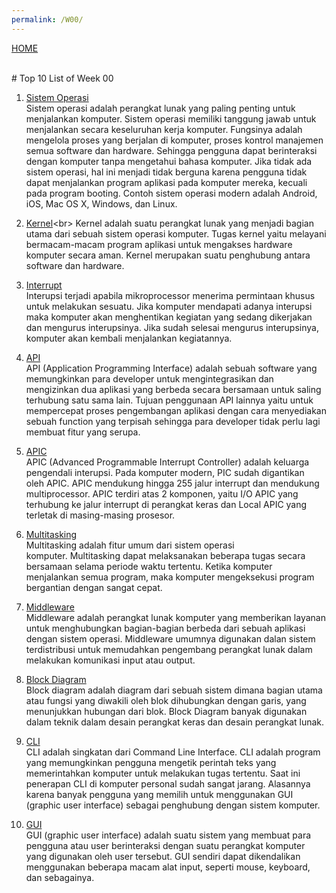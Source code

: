 ```yaml
---
permalink: /W00/
---
```

[HOME](../)

<br>
# Top 10 List of Week 00

1. [Sistem Operasi](https://en.wikipedia.org/wiki/Operating_system)<br>
Sistem operasi adalah perangkat lunak yang paling penting untuk menjalankan komputer. Sistem operasi memiliki tanggung jawab untuk menjalankan secara keseluruhan kerja komputer.  Fungsinya adalah mengelola proses yang berjalan di komputer, proses kontrol manajemen semua software dan hardware. Sehingga pengguna dapat berinteraksi dengan komputer tanpa mengetahui bahasa komputer. Jika tidak ada sistem operasi, hal ini menjadi tidak berguna karena pengguna tidak dapat menjalankan program aplikasi pada komputer mereka, kecuali pada program booting. Contoh sistem operasi modern adalah Android, iOS, Mac OS X, Windows, dan Linux.

2. [Kernel](https://en.wikipedia.org/wiki/Kernel_(operating_system))<br>
Kernel adalah suatu perangkat lunak yang menjadi bagian utama dari sebuah sistem operasi komputer. Tugas kernel yaitu melayani bermacam-macam program aplikasi untuk mengakses hardware komputer secara aman. Kernel merupakan suatu penghubung antara software dan hardware. 

3. [Interrupt](https://en.wikipedia.org/wiki/Interrupt)<br>
Interupsi terjadi apabila mikroprocessor menerima permintaan khusus untuk melakukan sesuatu. Jika komputer mendapati adanya interupsi maka komputer akan menghentikan kegiatan yang sedang dikerjakan dan mengurus interupsinya. Jika sudah selesai mengurus interupsinya, komputer akan kembali menjalankan kegiatannya.

4. [API](https://en.wikipedia.org/wiki/API)<br>
API (Application Programming Interface) adalah sebuah software yang memungkinkan para developer untuk mengintegrasikan dan mengizinkan dua aplikasi yang berbeda secara bersamaan untuk saling terhubung satu sama lain. Tujuan penggunaan API lainnya yaitu untuk mempercepat proses pengembangan aplikasi dengan cara menyediakan sebuah function yang terpisah sehingga para developer tidak perlu lagi membuat fitur yang serupa.

5. [APIC](https://en.wikipedia.org/wiki/Advanced_Programmable_Interrupt_Controller)<br>
APIC (Advanced Programmable Interrupt Controller) adalah keluarga pengendali interupsi. Pada komputer modern, PIC sudah digantikan oleh APIC. APIC mendukung hingga 255 jalur interrupt dan mendukung multiprocessor. APIC terdiri atas 2 komponen, yaitu I/O APIC yang terhubung ke jalur interrupt di perangkat keras dan Local APIC yang terletak di masing-masing prosesor.

6. [Multitasking](https://en.wikipedia.org/wiki/Computer_multitasking)<br>
Multitasking adalah fitur umum dari sistem operasi komputer. Multitasking dapat melaksanakan beberapa tugas secara bersamaan selama periode waktu tertentu. Ketika komputer menjalankan semua program, maka komputer mengeksekusi  program bergantian dengan sangat cepat.

7. [Middleware](https://medium.com/@afifafian_/apa-itu-middleware)<br>
Middleware adalah perangkat lunak komputer yang memberikan layanan untuk menghubungkan bagian-bagian berbeda dari sebuah aplikasi dengan sistem operasi. Middleware umumnya digunakan dalan sistem terdistribusi untuk memudahkan pengembang perangkat lunak dalam melakukan komunikasi input atau output.

8. [Block Diagram](https://en.wikipedia.org/wiki/Block_diagram)<br>
Block diagram adalah diagram dari sebuah sistem dimana bagian utama atau fungsi yang diwakili oleh blok dihubungkan dengan garis, yang menunjukkan hubungan dari blok. Block Diagram banyak digunakan dalam teknik dalam desain perangkat keras dan desain perangkat lunak.

9. [CLI](https://en.wikipedia.org/wiki/Command-line_interface)<br>
CLI adalah singkatan dari Command Line Interface. CLI adalah program yang memungkinkan pengguna mengetik perintah teks yang memerintahkan komputer untuk melakukan tugas tertentu. Saat ini penerapan CLI di komputer personal sudah sangat jarang. Alasannya karena banyak pengguna yang memilih untuk menggunakan GUI (graphic user interface) sebagai penghubung dengan sistem komputer.

10. [GUI](https://en.wikipedia.org/wiki/Graphical_user_interface)<br>
GUI (graphic user interface) adalah suatu sistem yang membuat para pengguna atau user berinteraksi dengan suatu perangkat komputer yang digunakan oleh user tersebut. GUI sendiri dapat dikendalikan menggunakan beberapa macam alat input, seperti mouse, keyboard, dan sebagainya.

